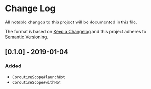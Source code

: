 # Change Log

All notable changes to this project will be documented in this file.

The format is based on [Keep a Changelog](http://keepachangelog.com/)
and this project adheres to [Semantic Versioning](http://semver.org/).

## [0.1.0] - 2019-01-04
### Added
- `CoroutineScope#launchHot`
- `CoroutineScope#withHot`
